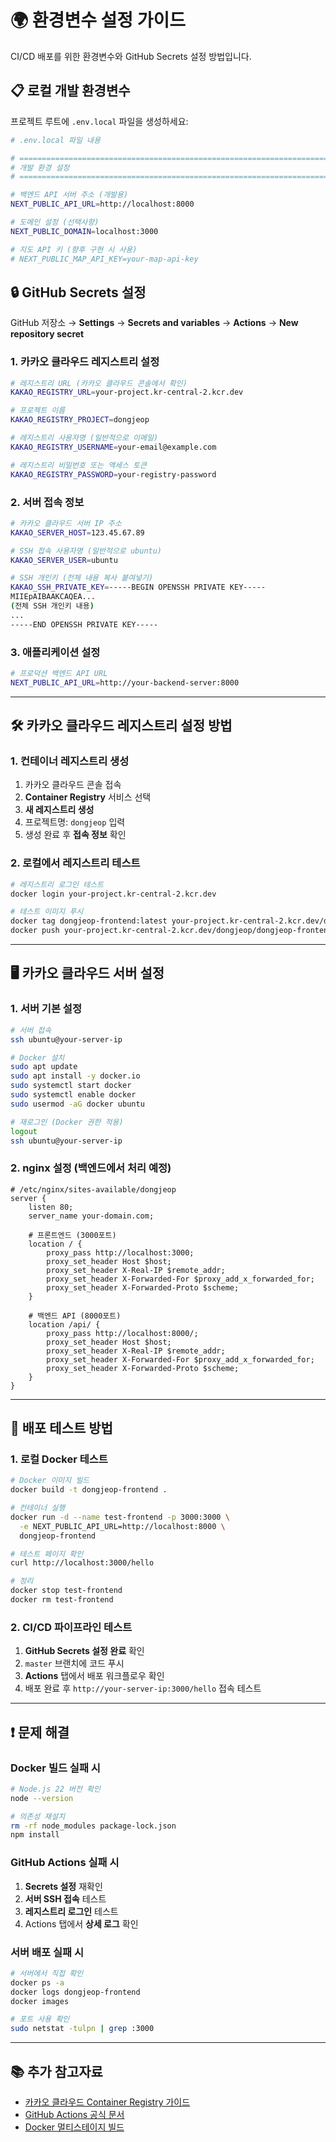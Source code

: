 # 🌍 환경변수 설정 가이드

CI/CD 배포를 위한 환경변수와 GitHub Secrets 설정 방법입니다.

## 📋 로컬 개발 환경변수

프로젝트 루트에 `.env.local` 파일을 생성하세요:

```bash
# .env.local 파일 내용

# =============================================================================
# 개발 환경 설정
# =============================================================================

# 백엔드 API 서버 주소 (개발용)
NEXT_PUBLIC_API_URL=http://localhost:8000

# 도메인 설정 (선택사항)
NEXT_PUBLIC_DOMAIN=localhost:3000

# 지도 API 키 (향후 구현 시 사용)
# NEXT_PUBLIC_MAP_API_KEY=your-map-api-key
```

## 🔒 GitHub Secrets 설정

GitHub 저장소 → **Settings** → **Secrets and variables** → **Actions** → **New repository secret**

### 1. 카카오 클라우드 레지스트리 설정

```bash
# 레지스트리 URL (카카오 클라우드 콘솔에서 확인)
KAKAO_REGISTRY_URL=your-project.kr-central-2.kcr.dev

# 프로젝트 이름
KAKAO_REGISTRY_PROJECT=dongjeop

# 레지스트리 사용자명 (일반적으로 이메일)
KAKAO_REGISTRY_USERNAME=your-email@example.com

# 레지스트리 비밀번호 또는 액세스 토큰
KAKAO_REGISTRY_PASSWORD=your-registry-password
```

### 2. 서버 접속 정보

```bash
# 카카오 클라우드 서버 IP 주소
KAKAO_SERVER_HOST=123.45.67.89

# SSH 접속 사용자명 (일반적으로 ubuntu)
KAKAO_SERVER_USER=ubuntu

# SSH 개인키 (전체 내용 복사 붙여넣기)
KAKAO_SSH_PRIVATE_KEY=-----BEGIN OPENSSH PRIVATE KEY-----
MIIEpAIBAAKCAQEA...
(전체 SSH 개인키 내용)
...
-----END OPENSSH PRIVATE KEY-----
```

### 3. 애플리케이션 설정

```bash
# 프로덕션 백엔드 API URL
NEXT_PUBLIC_API_URL=http://your-backend-server:8000
```

---

## 🛠️ 카카오 클라우드 레지스트리 설정 방법

### 1. 컨테이너 레지스트리 생성

1. 카카오 클라우드 콘솔 접속
2. **Container Registry** 서비스 선택
3. **새 레지스트리 생성**
4. 프로젝트명: `dongjeop` 입력
5. 생성 완료 후 **접속 정보** 확인

### 2. 로컬에서 레지스트리 테스트

```bash
# 레지스트리 로그인 테스트
docker login your-project.kr-central-2.kcr.dev

# 테스트 이미지 푸시
docker tag dongjeop-frontend:latest your-project.kr-central-2.kcr.dev/dongjeop/dongjeop-frontend:latest
docker push your-project.kr-central-2.kcr.dev/dongjeop/dongjeop-frontend:latest
```

---

## 🖥️ 카카오 클라우드 서버 설정

### 1. 서버 기본 설정

```bash
# 서버 접속
ssh ubuntu@your-server-ip

# Docker 설치
sudo apt update
sudo apt install -y docker.io
sudo systemctl start docker
sudo systemctl enable docker
sudo usermod -aG docker ubuntu

# 재로그인 (Docker 권한 적용)
logout
ssh ubuntu@your-server-ip
```

### 2. nginx 설정 (백엔드에서 처리 예정)

```nginx
# /etc/nginx/sites-available/dongjeop
server {
    listen 80;
    server_name your-domain.com;
    
    # 프론트엔드 (3000포트)
    location / {
        proxy_pass http://localhost:3000;
        proxy_set_header Host $host;
        proxy_set_header X-Real-IP $remote_addr;
        proxy_set_header X-Forwarded-For $proxy_add_x_forwarded_for;
        proxy_set_header X-Forwarded-Proto $scheme;
    }
    
    # 백엔드 API (8000포트)  
    location /api/ {
        proxy_pass http://localhost:8000/;
        proxy_set_header Host $host;
        proxy_set_header X-Real-IP $remote_addr;
        proxy_set_header X-Forwarded-For $proxy_add_x_forwarded_for;
        proxy_set_header X-Forwarded-Proto $scheme;
    }
}
```

---

## 🚀 배포 테스트 방법

### 1. 로컬 Docker 테스트

```bash
# Docker 이미지 빌드
docker build -t dongjeop-frontend .

# 컨테이너 실행
docker run -d --name test-frontend -p 3000:3000 \
  -e NEXT_PUBLIC_API_URL=http://localhost:8000 \
  dongjeop-frontend

# 테스트 페이지 확인
curl http://localhost:3000/hello

# 정리
docker stop test-frontend
docker rm test-frontend
```

### 2. CI/CD 파이프라인 테스트

1. **GitHub Secrets 설정 완료** 확인
2. `master` 브랜치에 코드 푸시
3. **Actions** 탭에서 배포 워크플로우 확인
4. 배포 완료 후 `http://your-server-ip:3000/hello` 접속 테스트

---

## ❗ 문제 해결

### Docker 빌드 실패 시

```bash
# Node.js 22 버전 확인
node --version

# 의존성 재설치
rm -rf node_modules package-lock.json
npm install
```

### GitHub Actions 실패 시

1. **Secrets 설정** 재확인
2. **서버 SSH 접속** 테스트
3. **레지스트리 로그인** 테스트
4. Actions 탭에서 **상세 로그** 확인

### 서버 배포 실패 시

```bash
# 서버에서 직접 확인
docker ps -a
docker logs dongjeop-frontend
docker images

# 포트 사용 확인
sudo netstat -tulpn | grep :3000
```

---

## 📚 추가 참고자료

- [카카오 클라우드 Container Registry 가이드](https://console.kakaocloud.com/docs/)
- [GitHub Actions 공식 문서](https://docs.github.com/en/actions)
- [Docker 멀티스테이지 빌드](https://docs.docker.com/develop/dev-best-practices/)
